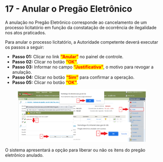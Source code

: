 # 17 - Anular o Pregão Eletrônico

A anulação no Pregão Eletrônico corresponde ao cancelamento de um processo licitatório em função da constatação de ocorrência de ilegalidade nos atos praticados.&#x20;

Para anular o processo licitatório, a Autoridade competente deverá executar os passos a seguir:

* **Passo 01:** Clicar no link <mark style="color:red;">**“Anular”**</mark> no painel de controle.&#x20;
* **Passo 02:** Clicar no botão <mark style="color:red;">**“OK”**</mark>.&#x20;
* **Passo 03:** Informar no campo <mark style="color:red;">**“Justificativa”**</mark>, o motivo para revogar a anulação.&#x20;
* **Passo 04:** Clicar no botão <mark style="color:red;">**“Sim”**</mark> para confirmar a operação.&#x20;
* **Passo 05:** Clicar no botão <mark style="color:red;">**“OK”**</mark>.

<figure><img src="../../.gitbook/assets/image (61).png" alt=""><figcaption></figcaption></figure>

O sistema apresentará a opção para liberar ou não os itens do pregão eletrônico anulado.
